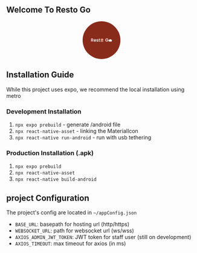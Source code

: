 ## Welcome To Resto Go

<div style="display:flex; justify-content:center;">
    <img 
        src="assets/adaptive-icon.png" 
        alt="Resto Go Icon" 
        style="width: 100px; height: 100px; border-radius: 50%;"
    />
</div>

## Installation Guide
While this project uses expo, we recommend the local installation using metro

### Development Installation
1. `npx expo prebuild` - generate /android file
2. `npx react-native-asset` - linking the MaterialIcon
3. `npx react-native run-android` - run with usb tethering

### Production Installation (.apk)
1. `npx expo prebuild`
2. `npx react-native-asset` 
3. `npx react-native build-android`

## project Configuration
The project's config are located in `~/appConfig.json`
- `BASE_URL`: basepath for hosting url (http/https)
- `WEBSOCKET_URL`: path for websocket url (ws/wss)
- `AXIOS_ADMIN_JWT_TOKEN`: JWT token for staff user (still on development)
- `AXIOS_TIMEOUT`: max timeout for axios (in ms)